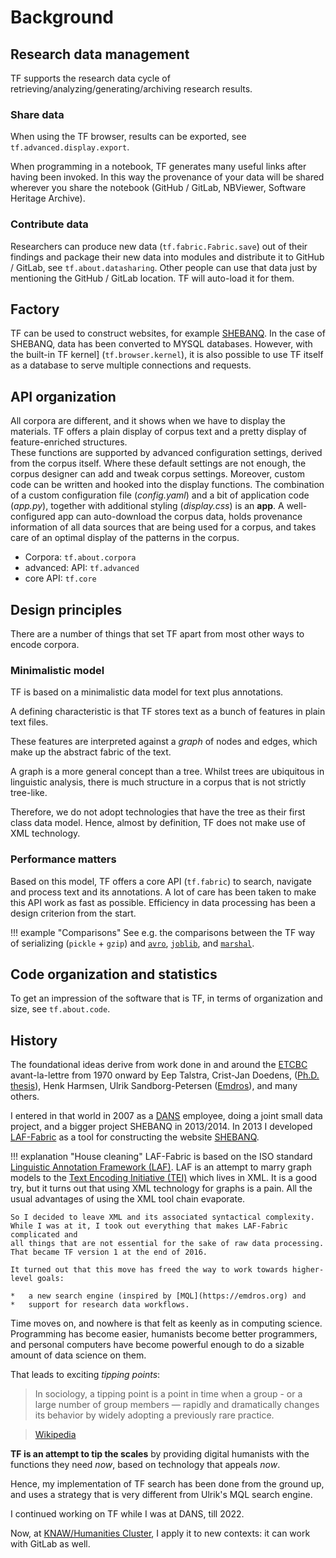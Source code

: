 # Background

## Research data management

TF supports the research data cycle of
retrieving/analyzing/generating/archiving
research results.

### Share data

When using the TF browser, results can be
exported, see `tf.advanced.display.export`.

When programming in a notebook, TF generates many useful links after having been
invoked. In this way the provenance of your data will be shared wherever you
share the notebook (GitHub / GitLab, NBViewer, Software Heritage Archive).

### Contribute data

Researchers can produce new data (`tf.fabric.Fabric.save`)
out of their findings and package their new data into modules and
distribute it to GitHub / GitLab, see `tf.about.datasharing`.
Other people can use that data just by mentioning the GitHub / GitLab location.
TF will auto-load it for them.

## Factory

TF can be used to construct websites,
for example [SHEBANQ](https://shebanq.ancient-data.org).
In the case of SHEBANQ, data has been converted to MYSQL databases.
However, with the built-in TF kernel] (`tf.browser.kernel`),
it is also possible to use TF itself as a database to
serve multiple connections and requests.

## API organization

All corpora are different, and it shows when we have to display the materials.
TF offers a plain display of corpus text and a pretty display of feature-enriched
structures.  
These functions are supported by advanced configuration settings, derived from
the corpus itself. Where these default settings are not enough, the corpus designer
can add and tweak corpus settings. 
Moreover, custom code can be written and hooked into the display functions.
The combination of a custom configuration file (*config.yaml*) and a bit of
application code (*app.py*), together with additional styling (*display.css*) is an
**app**.
A well-configured app can auto-download the corpus data, holds provenance information
of all data sources that are being used for a corpus, and takes care of an optimal display
of the patterns in the corpus.

*   Corpora: `tf.about.corpora`
*   advanced: API: `tf.advanced`
*   core API: `tf.core`

## Design principles

There are a number of things that set TF apart from most other ways to encode 
corpora.

### Minimalistic model

TF is based on a minimalistic data model for text plus annotations.

A defining characteristic is that TF 
stores text as a bunch of features in plain text files.

These features are interpreted against a *graph* of nodes and edges,
which make up the abstract fabric of the text.

A graph is a more general concept than a tree.
Whilst trees are ubiquitous in linguistic analysis,
there is much structure in a corpus that is not strictly tree-like.

Therefore, we do not adopt technologies
that have the tree as their first class data model.
Hence, almost by definition, TF does not make use of XML technology.

### Performance matters

Based on this model, TF offers a core API (`tf.fabric`)
to search, navigate and process text and its annotations.
A lot of care has been taken to make this API work as fast as possible.
Efficiency in data processing has been a design criterion from the start.

!!! example "Comparisons"
    See e.g. the comparisons between the TF way of serializing
    (`pickle` + `gzip`) and
    [`avro`](https://nbviewer.jupyter.org/github/annotation/text-fabric/blob/master/test/avro/avro.ipynb),
    [`joblib`](https://nbviewer.jupyter.org/github/annotation/text-fabric/blob/master/test/joblib/joblib.ipynb), and
    [`marshal`](https://nbviewer.jupyter.org/github/annotation/text-fabric/blob/master/test/marshal/marshal.ipynb).

## Code organization and statistics

To get an impression of the software that is TF,
in terms of organization and size, see `tf.about.code`.

## History

The foundational ideas derive from work done in and around the
[ETCBC](http://ETCBC.nl) avant-la-lettre from 1970 onward
by Eep Talstra,
Crist-Jan Doedens, ([Ph.D. thesis](https://books.google.nl/books?id=9ggOBRz1dO4C)),
Henk Harmsen, Ulrik Sandborg-Petersen ([Emdros](https://emdros.org)),
and many others.

I entered in that world in 2007 as a 
[DANS](https://dans.knaw.nl/en) employee, doing a joint small data project,
and a bigger project SHEBANQ in 2013/2014.
In 2013 I developed
[LAF-Fabric](https://github.com/annotation/laf-fabric)
as a tool for constructing the website
[SHEBANQ](https://shebanq.ancient-data.org).

!!! explanation "House cleaning"
    LAF-Fabric is based on the ISO standard
    [Linguistic Annotation Framework (LAF)](https://www.iso.org/standard/37326.html).
    LAF is an attempt to marry graph models to the 
    [Text Encoding Initiative (TEI)](http://www.tei-c.org) which lives in XML.
    It is a good try, but it turns out that using XML technology for
    graphs is a pain. All the usual advantages of using the XML tool chain evaporate.

    So I decided to leave XML and its associated syntactical complexity.
    While I was at it, I took out everything that makes LAF-Fabric complicated and
    all things that are not essential for the sake of raw data processing.
    That became TF version 1 at the end of 2016.

    It turned out that this move has freed the way to work towards higher-level goals:

    *   a new search engine (inspired by [MQL](https://emdros.org) and
    *   support for research data workflows.

Time moves on, and nowhere is that felt as keenly as in computing science.
Programming has become easier, humanists become better programmers,
and personal computers have become powerful
enough to do a sizable amount of data science on them.

That leads to exciting *tipping points*:

> In sociology, a tipping point is a point in time when a group - or
  a large number of group members — rapidly and dramatically changes
  its behavior by widely adopting a previously rare practice.

> [Wikipedia](https://en.wikipedia.org/wiki/Tipping_point_(sociology))

**TF is an attempt to tip the scales** by providing digital humanists with the
functions they need *now*, based on technology that appeals *now*.

Hence, my implementation of TF search has been done from the ground up,
and uses a strategy that is very different from Ulrik's MQL search engine.

I continued working on TF while I was at DANS, till 2022.

Now, at [KNAW/Humanities Cluster](https://huc.knaw.nl), I apply it
to new contexts: it can work with GitLab as well.

